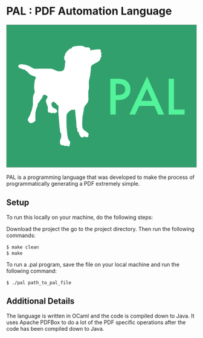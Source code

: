 PAL : PDF Automation Language
==============================

![PAL Mascot](images/pal_feature.png)

PAL is a programming language that was developed to make the process of programmatically generating a PDF extremely simple.

Setup
------

To run this locally on your machine, do the following steps:

Download the project the go to the project directory. Then run the following commands:

```
$ make clean
$ make
```

To run a .pal program, save the file on your local machine and run the following command:

```
$ ./pal path_to_pal_file
```

Additional Details
-------------------

The language is written in OCaml and the code is compiled down to Java. It uses Apache PDFBox to do a lot of the PDF specific operations after the code has been compiled down to Java.
